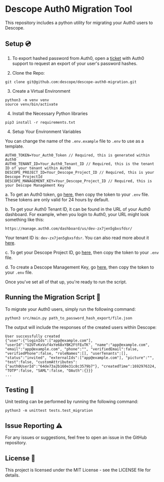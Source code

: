 # Descope Auth0 Migration Tool

This repository includes a python utility for migrating your Auth0 users to Descope.

## Setup 💿

1. To export hashed password from Auth0, open a [ticket](https://support.auth0.com/tickets) with Auth0 support to
   request an export of your user's password hashes.

2. Clone the Repo:

```
git clone git@github.com:descope/descope-auth0-migration.git
```

3. Create a Virtual Environment

```
python3 -m venv venv
source venv/bin/activate
```

4. Install the Necessary Python libraries

```
pip3 install -r requirements.txt
```

4. Setup Your Environment Variables

You can change the name of the `.env.example` file to `.env` to use as a template.

```
AUTH0_TOKEN=Your_Auth0_Token // Required, this is generated within Auth0
AUTH0_TENANT_ID=Your_Auth0_Tenant_ID // Required, this is the tenant ID of your tenant within Auth0
DESCOPE_PROJECT_ID=Your_Descope_Project_ID // Required, this is your Descope ProjectId
DESCOPE_MANAGEMENT_KEY=Your_Descope_Project_ID // Required, this is your Descope Management Key

```

a. To get an Auth0 token, go [here](https://manage.auth0.com/#/apis/management/explorer), then copy the token to your
`.env` file. These tokens are only valid for 24 hours by default.

b. To get your Auth0 Tenant ID, it can be found in the URL of your Auth0 dashboard. For example, when you login to Auth0, your URL might look something like this:

```
https://manage.auth0.com/dashboard/us/dev-zx7jen5gbxsfdsr/
```

Your tenant ID is: `dev-zx7jen5gbxsfdsr`. You can also read more about it [here](https://auth0.com/docs/get-started/tenant-settings/find-your-tenant-name-or-tenant-id).

c. To get your Descope Project ID, go [here](https://app.descope.com/settings/project), then copy the token to your
`.env` file.

d. To create a Descope Management Key, go [here](https://app.descope.com/settings/company/managementkeys), then copy
the token to your `.env` file.

Once you've set all of that up, you're ready to run the script.

## Running the Migration Script 🚀

To migrate your Auth0 users, simply run the following command:

```
python3 src/main.py path_to_password_hash_export/file.json
```

The output will include the responses of the created users within Descope:

```
User successfully created
{"user":{"loginIds":["app@example.com"], "userId":"U2UTvKxVuf4xYe68xYBK2FtFEuTK", "name":"app@example.com", "email":"app@example.com", "phone":"", "verifiedEmail":false, "verifiedPhone":false, "roleNames":[], "userTenants":[], "status":"invited", "externalIds":["app@example.com"], "picture":"", "test":false, "customAttributes":{"auth0UserId":"64de73a2b160e31c8c3579b7"}, "createdTime":1692976324, "TOTP":false, "SAML":false, "OAuth":{}}}
...
```

## Testing 🧪

Unit testing can be performed by running the following command:

```
python3 -m unittest tests.test_migration
```

## Issue Reporting ⚠️

For any issues or suggestions, feel free to open an issue in the GitHub repository.

## License 📜

This project is licensed under the MIT License - see the LICENSE file for details.
